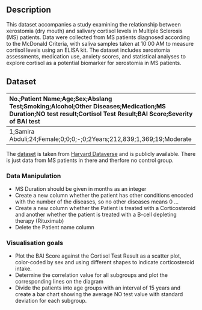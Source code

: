 ## Description

This dataset accompanies a study examining the relationship between
xerostomia (dry mouth) and salivary cortisol levels in Multiple
Sclerosis (MS) patients. Data were collected from MS patients diagnosed
according to the McDonald Criteria, with saliva samples taken at 10:00
AM to measure cortisol levels using an ELISA kit. The dataset includes
xerostomia assessments, medication use, anxiety scores, and statistical
analyses to explore cortisol as a potential biomarker for xerostomia in
MS patients.

## Dataset

<table>
<colgroup>
<col style="width: 100%" />
</colgroup>
<thead>
<tr>
<th style="text-align: left;">No.;Patient Name;Age;Sex;Abslang
Test;Smoking;Alcohol;Other Diseases;Medication;MS Duration;NO test
result;Cortisol Test Result;BAI Score;Severity of BAI test</th>
</tr>
</thead>
<tbody>
<tr>
<td style="text-align: left;">1;Samira
Abduli;24;Female;0;0;0;-;0;2Years;212,839;1,369;19;Moderate</td>
</tr>
</tbody>
</table>

The [dataset](data_MS.csv) is taken from [Harvard
Dataverse](https://doi.org/10.7910/DVN/APVJSO) and is publicly
available. There is just data from MS patients in there and therfore no
control group.

### Data Manipulation

-   MS Duration should be given in months as an integer
-   Create a new column whether the patient has other conditions encoded
    with the number of the diseases, so no other diseases means 0 …
-   Create a new column whether the Patient is treated with a
    Corticosteroid and another whether the patient is treated with a
    B-cell depleting therapy (Rituximab)
-   Delete the Patient name column

### Visualisation goals

-   Plot the BAI Score against the Cortisol Test Result as a scatter
    plot, color-coded by sex and using different shapes to indicate
    corticosteroid intake.
-   Determine the correlation value for all subgroups and plot the
    corresponding lines on the diagram
-   Divide the patients into age groups with an interval of 15 years and
    create a bar chart showing the average NO test value with standard
    deviation for each subgroup.

